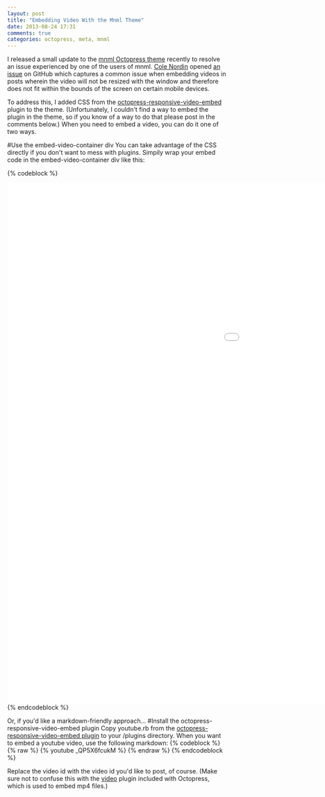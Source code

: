```yaml
---
layout: post
title: "Embedding Video With the Mnml Theme"
date: 2013-08-24 17:31
comments: true
categories: octopress, meta, mnml
---
```

I released a small update to the [mnml Octopress theme](https://github.com/ioveracker/mnml) recently to resolve an issue experienced by one of the users of mnml.  [Cole Nordin](http://www.cnordin.me) opened [an issue](https://github.com/ioveracker/mnml/issues/7) on GitHub which captures a common issue when embedding videos in posts wherein the video will not be resized with the window and therefore does not fit within the bounds of the screen on certain mobile devices.

To address this, I added CSS from the [octopress-responsive-video-embed](https://github.com/optikfluffel/octopress-responsive-video-embed) plugin to the theme.  (Unfortunately, I couldn't find a way to embed the plugin in the theme, so if you know of a way to do that please post in the comments below.)  When you need to embed a video, you can do it one of two ways.

#Use the embed-video-container div
You can take advantage of the CSS directly if you don't want to mess with plugins.  Simpily wrap your embed code in the embed-video-container div like this:

{% codeblock %}
<div class="embed-video-container">
    <iframe width="1600" height="1200" src="//www.youtube.com/embed/_QP5X6fcukM" frameborder="0" allowfullscreen></iframe>
</div>
{% endcodeblock %}

Or, if you'd like a markdown-friendly approach...
#Install the octopress-responsive-video-embed plugin
Copy youtube.rb from the [octopress-responsive-video-embed plugin](https://github.com/optikfluffel/octopress-responsive-video-embed) to your /plugins directory.  When you want to embed a youtube video, use the following markdown:
{% codeblock %}
{% raw %}
{% youtube _QP5X6fcukM %}
{% endraw %}
{% endcodeblock %}

Replace the video id with the video id you'd like to post, of course.  (Make sure not to confuse this with the [video](http://octopress.org/docs/plugins/video-tag/) plugin included with Octopress, which is used to embed mp4 files.)